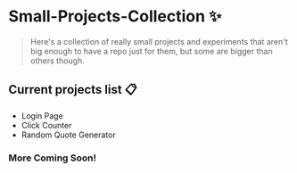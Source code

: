 # Small-Projects-Collection ✨
> Here's a collection of really small projects and experiments that aren't big enough to have a repo just for them, but some are bigger than others though.

## Current projects list 📋
- Login Page
- Click Counter
- Random Quote Generator <br>
### More Coming Soon!
